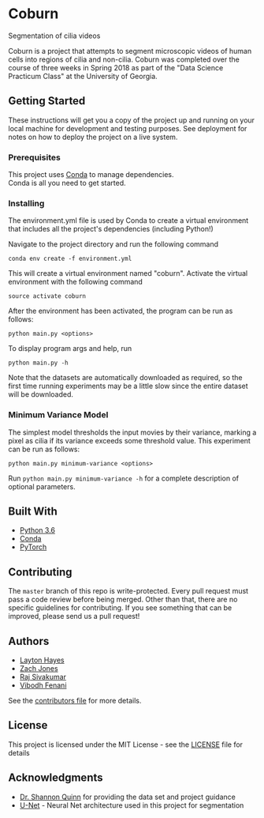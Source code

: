 # Coburn

Segmentation of cilia videos

Coburn is a project that attempts to segment microscopic videos of human cells into regions of 
cilia and non-cilia.  Coburn was completed over the course of three weeks in Spring 2018 as part of the "Data
Science Practicum Class" at the University of Georgia.

## Getting Started

These instructions will get you a copy of the project up and running on your local machine for development and testing purposes. See deployment for notes on how to deploy the project on a live system.

### Prerequisites

This project uses [Conda](https://conda.io/docs/) to manage dependencies.  
Conda is all you need to get started.

### Installing

The environment.yml file is used by Conda to create a virtual environment that includes all the project's dependencies (including Python!)

Navigate to the project directory and run the following command

`conda env create -f environment.yml`

This will create a virtual environment named "coburn". Activate the virtual environment with the following command

`source activate coburn`

After the environment has been activated, the program can be run as follows:

`python main.py <options>`

To display program args and help, run

`python main.py -h`

Note that the datasets are automatically downloaded as required, so the 
first time running experiments may be a little slow since the entire dataset will be downloaded.

### Minimum Variance Model

The simplest model thresholds the input movies by their variance, marking a pixel as cilia if 
its variance exceeds some threshold value.  This experiment can be run as follows:


`python main.py minimum-variance <options>`

Run `python main.py minimum-variance -h` for a complete description of optional parameters.

## Built With

* [Python 3.6](https://www.python.org/)
* [Conda](https://conda.io/docs/)
* [PyTorch](http://pytorch.org/)

## Contributing

The `master` branch of this repo is write-protected.  Every pull request must pass a code review before being merged.
Other than that, there are no specific guidelines for contributing.
If you see something that can be improved, please send us a pull request!

## Authors

* [Layton Hayes](https://github.com/minimum-LaytonC)
* [Zach Jones](https://github.com/zachdj)
* [Raj Sivakumar](https://github.com/raj-sivakumar)
* [Vibodh Fenani](https://github.com/vibodh01)

See the [contributors file](CONTRIBUTORS.md) for more details.

## License

This project is licensed under the MIT License - see the [LICENSE](LICENSE) file for details

## Acknowledgments

* [Dr. Shannon Quinn](https://github.com/magsol) for providing the data set and project guidance
* [U-Net](https://arxiv.org/abs/1505.04597) - Neural Net architecture used in this project for segmentation

